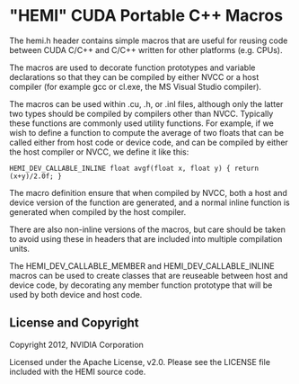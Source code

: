 "HEMI" CUDA Portable C++ Macros
===============================

The hemi.h header contains simple macros that are useful for reusing code between CUDA C/C++ and C/C++ written for other platforms (e.g. CPUs). 

The macros are used to decorate function prototypes and variable declarations so that they can be compiled by either NVCC or a host compiler (for example gcc or cl.exe, the MS Visual Studio compiler). 
 
The macros can be used within .cu, .h, or .inl files, although only the latter two types should be compiled by compilers other than NVCC. Typically these functions are commonly used utility functions. For example, if we wish to define a function to compute the average of two floats that can be called either from host code or device code, and can be compiled by either the host compiler or NVCC, we define it like this:

    HEMI_DEV_CALLABLE_INLINE float avgf(float x, float y) { return (x+y)/2.0f; }

The macro definition ensure that when compiled by NVCC, both a host and device version of the function are generated, and a normal inline function is generated when compiled by the host compiler.

There are also non-inline versions of the macros, but care should be taken to avoid using these in headers that are included into multiple compilation units.

The HEMI_DEV_CALLABLE_MEMBER and HEMI_DEV_CALLABLE_INLINE macros can be used to create classes that are reuseable between host and device code, by decorating any member function prototype that will be used by both device and host code.

License and Copyright
---------------------

Copyright 2012, NVIDIA Corporation

Licensed under the Apache License, v2.0.  Please see the LICENSE file included with the HEMI source code.